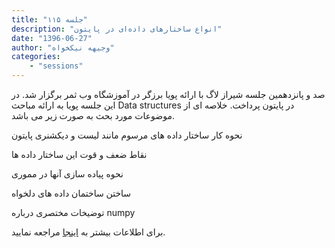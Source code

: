 ```yaml
---
title: "جلسه ۱۱۵"
description: "انواع ساختارهای داده‌ای در پایتون"
date: "1396-06-27"
author: "وجیهه نیکخواه"
categories:
    - "sessions"
---
```

   صد و پانزدهمین جلسه شیراز لاگ با ارائه پویا برزگر در آموزشگاه وب ثمر برگزار شد. در این جلسه پویا به ارائه مباحث Data structures در پایتون پرداخت. خلاصه ای از موضوعات مورد بحث به صورت زیر می باشد.

نحوه کار ساختار داده های مرسوم مانند لیست و دیکشنری پایتون

نقاط ضعف و قوت این ساختار داده ها

نحوه پیاده سازی آنها در مموری

ساختن ساختمان داده های دلخواه

توضیخات مختصری درباره numpy

برای اطلاعات بیشتر به [اینجا](http://rhodesmill.org/brandon/talks/#data-structures) مراجعه نمایید.
